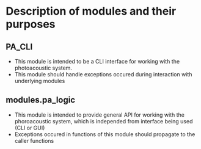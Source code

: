 # Description of modules and their purposes
## PA_CLI
- This module is intended to be a CLI interface for working with the photoacoustic system.
- This module should handle exceptions occured during interaction with underlying modules
## modules.pa_logic
- This module is intended to provide general API for working with the phoroacoustic system, which is independed from interface being used (CLI or GUI)
- Exceptions occured in functions of this module should propagate to the caller functions
